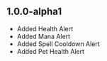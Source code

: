 ## 1.0.0-alpha1

- Added Health Alert
- Added Mana Alert
- Added Spell Cooldown Alert
- Added Pet Health Alert